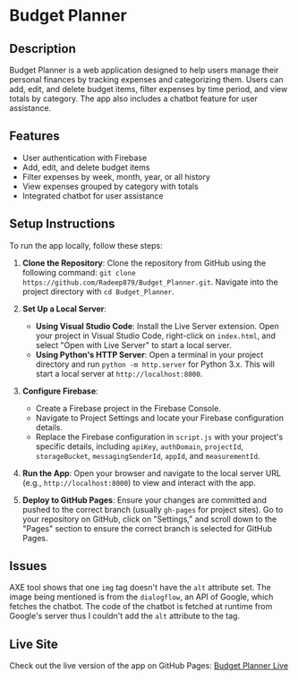 # Budget Planner

## Description

Budget Planner is a web application designed to help users manage their personal finances by tracking expenses and categorizing them. Users can add, edit, and delete budget items, filter expenses by time period, and view totals by category. The app also includes a chatbot feature for user assistance.

## Features

- User authentication with Firebase
- Add, edit, and delete budget items
- Filter expenses by week, month, year, or all history
- View expenses grouped by category with totals
- Integrated chatbot for user assistance

## Setup Instructions

To run the app locally, follow these steps:

1. **Clone the Repository**: Clone the repository from GitHub using the following command: `git clone https://github.com/Radeep879/Budget_Planner.git`. Navigate into the project directory with `cd Budget_Planner`.

2. **Set Up a Local Server**: 
   - **Using Visual Studio Code**: Install the Live Server extension. Open your project in Visual Studio Code, right-click on `index.html`, and select "Open with Live Server" to start a local server.
   - **Using Python's HTTP Server**: Open a terminal in your project directory and run `python -m http.server` for Python 3.x. This will start a local server at `http://localhost:8000`.

3. **Configure Firebase**: 
   - Create a Firebase project in the Firebase Console.
   - Navigate to Project Settings and locate your Firebase configuration details.
   - Replace the Firebase configuration in `script.js` with your project's specific details, including `apiKey`, `authDomain`, `projectId`, `storageBucket`, `messagingSenderId`, `appId`, and `measurementId`.

4. **Run the App**: Open your browser and navigate to the local server URL (e.g., `http://localhost:8000`) to view and interact with the app.

5. **Deploy to GitHub Pages**: Ensure your changes are committed and pushed to the correct branch (usually `gh-pages` for project sites). Go to your repository on GitHub, click on "Settings," and scroll down to the "Pages" section to ensure the correct branch is selected for GitHub Pages.

## Issues
AXE tool shows that one `img` tag doesn't have the `alt` attribute set. The image being mentioned is from the `dialogflow`, an API of Google, which fetches the chatbot. The code of the chatbot is fetched at runtime from Google's server thus I couldn't add the `alt` attribute to the tag.
## Live Site

Check out the live version of the app on GitHub Pages: [Budget Planner Live](https://radeep879.github.io/Budget_Planner/)



